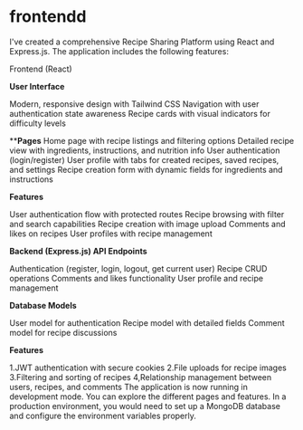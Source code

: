 # frontendd
I've created a comprehensive Recipe Sharing Platform using React and Express.js. The application includes the following features:

Frontend (React)


**User Interface**

Modern, responsive design with Tailwind CSS
Navigation with user authentication state awareness
Recipe cards with visual indicators for difficulty levels

****Pages**
Home page with recipe listings and filtering options
Detailed recipe view with ingredients, instructions, and nutrition info
User authentication (login/register)
User profile with tabs for created recipes, saved recipes, and settings
Recipe creation form with dynamic fields for ingredients and instructions

**Features**

User authentication flow with protected routes
Recipe browsing with filter and search capabilities
Recipe creation with image upload
Comments and likes on recipes
User profiles with recipe management


**Backend (Express.js)
API Endpoints**

Authentication (register, login, logout, get current user)
Recipe CRUD operations
Comments and likes functionality
User profile and recipe management



**Database Models**

User model for authentication
Recipe model with detailed fields
Comment model for recipe discussions


**Features**

1.JWT authentication with secure cookies
2.File uploads for recipe images
3.Filtering and sorting of recipes
4,Relationship management between users, recipes, and comments
The application is now running in development mode. You can explore the different pages and features. In a production environment, you would need to set up a MongoDB database and configure the environment variables properly.
